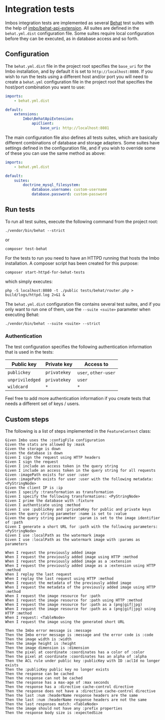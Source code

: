 # Integration tests

Imbos integration tests are implemented as several [Behat](http://behat.org) test suites with the help of [imbo/behat-api-extension](https://github.com/imbo/behat-api-extension). All suites are defined in the `behat.yml.dist` configuration file. Some suites require local configuration before they can be executed, as in database access and so forth.

## Configuration

The `behat.yml.dist` file in the project root specifies the `base_uri` for the Imbo installation, and by default it is set to `http://localhost:8080`. If you wish to run the tests using a different host and/or port you will need to create a `behat.yml` configuration file in the project root that specifies the host/port combination you want to use:

```yaml
imports:
    - behat.yml.dist

default:
    extensions:
        Imbo\BehatApiExtension:
            apiClient:
                base_uri: http://localhost:8081
```

The main configuration file also defines all tests suites, which are basically different combinations of database and storage adapters. Some suites have settings defined in the configuration file, and if you wish to override some of these you can use the same method as above:

```yaml
imports:
    - behat.yml.dist

default:
    suites:
        doctrine_mysql_filesystem:
            database.username: custom-username
            database.password: custom-password
```

## Run tests

To run all test suites, execute the following command from the project root:

    ./vendor/bin/behat --strict

or

    composer test-behat

For the tests to run you need to have an HTTPD running that hosts the Imbo installation. A composer script has been created for this purpose:

    composer start-httpd-for-behat-tests

which simply executes:

    php -S localhost:8080 -t ./public tests/behat/router.php > build/logs/httpd.log 2>&1 &

The `behat.yml.dist` configuration file contains several test suites, and if you only want to run one of them, use the `--suite <suite>` parameter when executing Behat:

    ./vendor/bin/behat --suite <suite> --strict

### Authentication

The test configuration specifies the following authentication information that is used in the tests:

| Public key      | Private key   | Access to            |
| --------------- | ------------- | -------------------- |
| `publickey`     | `privatekey`  | `user`, `other-user` |
| `unpriviledged` | `privatekey`  | `user`               |
| `wildcard`      | `*`           | `*`                  |

Feel free to add more authentication information if you create tests that needs a different set of keys / users.

## Custom steps

The following is a list of steps implemented in the `FeatureContext` class:

```gherkin
Given Imbo uses the :configFile configuration
Given the stats are allowed by :mask
Given the storage is down
Given the database is down
Given I sign the request using HTTP headers
Given I sign the request
Given I include an access token in the query string
Given I include an access token in the query string for all requests
Given :imagePath exists for user :user
Given :imagePath exists for user :user with the following metadata: <PyStringNode>
Given the client IP is :ip
Given I specify :transformation as transformation
Given I specify the following transformations: <PyStringNode>
Given I prime the database with :fixture
Given I authenticate using :method
Given I use :publicKey and :privateKey for public and private keys
Given the query string parameter :name is set to :value
Given the query string parameter :param is set to the image identifier of :path
Given I generate a short URL for :path with the following parameters: <PyStringNode>
Given I use :localPath as the watermark image
Given I use :localPath as the watermark image with :params as parameters

When I request the previously added image
When I request the previously added image using HTTP :method
When I request the previously added image as a :extension
When I request the previously added image as a :extension using HTTP :method
When I replay the last request
When I replay the last request using HTTP :method
When I request the metadata of the previously added image
When I request the metadata of the previously added image using HTTP :method
When I request the image resource for :path
When I request the image resource for :path using HTTP :method
When I request the image resource for :path as a (png|gif|jpg)
When I request the image resource for :path as a (png|gif|jpg) using HTTP :method
When I request: <TableNode>
When I request the image using the generated short URL

Then the Imbo error message is :message
Then the Imbo error message is :message and the error code is :code
Then the image width is :width
Then the image height is :height
Then the image dimension is :dimension
Then the pixel at coordinate :coordinates has a color of :color
Then the pixel at coordinate :coordinates has an alpha of :alpha
Then the ACL rule under public key :publicKey with ID :aclId no longer exists
Then the :publicKey public key no longer exists
Then the response can be cached
Then the response can not be cached
Then the response has a max-age of :max seconds
Then the response has a :directive cache-control directive
Then the response does not have a :directive cache-control directive
Then the last :num :headerName response headers are the same
Then the last :num :headerName response headers are not the same
Then the last responses match: <TableNode>
Then the image should not have any :prefix properties
Then the response body size is :expectedSize
```
